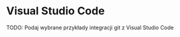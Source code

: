 Visual Studio Code
==================

TODO: Podaj wybrane przykłady integracji git z Visual Studio Code
